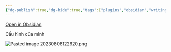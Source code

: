 ```yaml
---
{"dg-publish":true,"dg-hide":true,"tags":["plugins","obsidian","writing"],"permalink":"/1-project/obsidian/stille-focus-on-your-writing/","hide":true,"dgPassFrontmatter":true}
---
```



[Open in Obsidian](https://obsidian.md/plugins?id=obsidian-stille)

Cấu hình của mình

![Pasted image 20230808122620.png](/img/user/3.%20RESOURCE/attachments/Pasted%20image%2020230808122620.png)